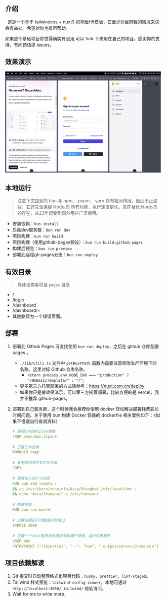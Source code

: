 ## 介绍

&nbsp;&nbsp;这是一个基于 tailwindcss + nuxt3 的基础H5模版，它至少对目前我的情况来说会有益处。希望对你也有所帮助。

如果这个基础项目你觉得确实有点用,可以 fork 下来用在自己的项目，感谢你的支持，有问题请提 issues。

## 效果演示

![](./public/demo/media.png)

## 本地运行

> 注意下文提到的 bun 与 npm、 pnpm、 yarn 具有相同作用，但远不止这些，它还完全兼容 NodeJS 所有功能，执行速度更快，意在替代 NodeJS 的存在，从23年起受到国外用户广泛使用。

- 安装依赖：`bun install`
- 启动dev服务器：`bun run dev`
- 项目构建：`bun run build`
- 项目构建（使用github-pages预设）：`bun run build:github-pages`
- 构建后预览：`bun run preview`
- 部署到远程gh-pages分支：`bun run deploy`

## 有效目录

> 具体请查看项目 `pages` 目录

- /
- /login
- /dashboard
- /dashboard/~
- 其他路径为一个错误页面。

## 部署

1. 部署到 Github Pages 可直接使用 `bun run deploy`，之后在 github 仓库配置 pages ，
   - `./lib/utils.ts` 文件中 `getRootPath` 函数内需要注意修改生产环境下的名称，这里对标 Github 仓库名称。
     - `return process.env.NODE_ENV === "production" ? "/H5BasicTemplate/" : "/"`;
   - 更多第三方托管部署的方式请参考：https://nuxt.com.cn/deploy
   - 如果你只是做效果演示，可以第三方托管部署，比较方便的是 vercel，我并不推荐 github-pages。
2. 部署到自己服务器，这个时候我会推荐你使用 docker 轻松解决部署耗费较长时间问题。关于使用 bun 构建 Docker 容器的 dockerfile 相关案例如下：（如果不懂请自行查阅资料）

   ```yaml
   # 使用Bun的Alpine镜像
   FROM oven/bun:alpine

   # 设置工作目录
   WORKDIR /app

   # 复制项目文件到工作目录
   COPY . .

   # 更改东八CST-8时区
   RUN apk add tzdata \
   && cp /usr/share/zoneinfo/Asia/Shanghai /etc/localtime \
   && echo "Asia/Shanghai" > /etc/timezone

   # 构建项目
   RUN bun run build

   # 设置容器运行时要监听的端口
   EXPOSE 3000

   # 设置一个init程序来处理信号和僵尸进程，运行应用程序
   USER bun
   ENTRYPOINT ["/sbin/tini", "--", "bun", ".output/server/index.mjs"]
   ```

## 项目依赖解读

1. Git 提交时自动整理格式化项目代码：`husky`、`prettier`、`lint-staged`。
2. Tailwind 样式预览：`tailwind-config-viewer`，本地可通过 `http://localhost:3000/_tailwind/` 地址访问。
3. Wait for me to write more.
